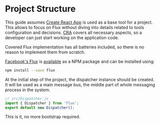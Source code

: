 # Project Structure

This guide assumes [Create React App][1] is used as a base tool for a project.
This allows to focus on Flux without diving into details related to tools
configuration and decisions. [CRA][1] covers all necessary aspects, so
a developer can just start working on the application code.

Covered Flux implementation has all batteries included, so there is no reason
to implement them from scratch.

[Facebook's Flux][2] is [available][3] as a NPM package and can be installed
using:

```bash
npm install --save flux
```

At the initial step of the project, the dispatcher instance should be created.
It will be used as a main message bus, the middle part of whole messaging
process in the system.

```javascript
// src/Dispatcher.js
import { Dispatcher } from 'flux';
export default new Dispatcher();
```

This is it, no more bootstrap required.

 [1]: https://github.com/facebookincubator/create-react-app
 [2]: http://facebook.github.io/flux
 [3]: https://www.npmjs.com/package/flux
